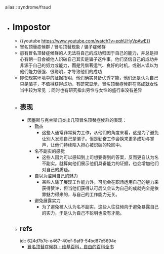 alias:: syndrome/fraud

- # Impostor
  - {{youtube https://www.youtube.com/watch?v=eqhUHyVpAwE}}
  - 冒名顶替症候群 / 冒名顶替现象 / 骗子症候群
  - 患有冒名顶替症候群的人无法将自己的成功归因于自己的能力，并总是担心有朝一日会被他人识破自己其实是骗子这件事。他们坚信自己的成功并非源于自己的努力或能力，而是凭借著运气、良好的时机，或别人误以为他们能力很强、很聪明，才导致他们的成功
  - 即使现实环境中的证据指明，他们确实具备优秀才能，他们还是认为自己只是骗子，不值得获得成功。有研究显示，冒名顶替症候群在高成就女性当中较为常见 ；同时也有研究指出男性与女性的盛行率没有差异
  - ## 表现
    - 因墨斯与克兰斯归类出几项冒名顶替症候群的表现：
      - 勤奋
        - 这些人通常非常努力工作，从他们的角度来看，这是为了避免让别人发现自己是骗子。但是勤奋工作会换来更多成功与掌声，让他们持续陷入担心被识破的轮回中。
      - 名不副实的感觉
        - 这些人因为可以感知到上司想要得到的答案，反而更自认为名不副实。就算向他们展示他们具备能力的证据，也会增加他们对自己的质疑。
      - 自以为滥用自己的魅力
        - 某些人除了展现工作能力外，可能会在职场运用自己的魅力来获得赞许，但当他们获得认可后又会认为自己的成就完全是依靠魅力得来的，与自己的工作能力无关。
      - 避免展露实力
        - 为了避免被人认为名不副实，这些人往往倾向于避免暴露自己的实力，于是认为自己不聪明也没有才能。
  - ## refs
    id:: 624d7b7e-e467-40ef-9af9-54bd87e5694e
    - [冒名顶替症候群 - 维基百科，自由的百科全书](https://zh.wikipedia.org/zh-cn/%E5%86%92%E5%90%8D%E9%A0%82%E6%9B%BF%E7%97%87%E5%80%99%E7%BE%A4)